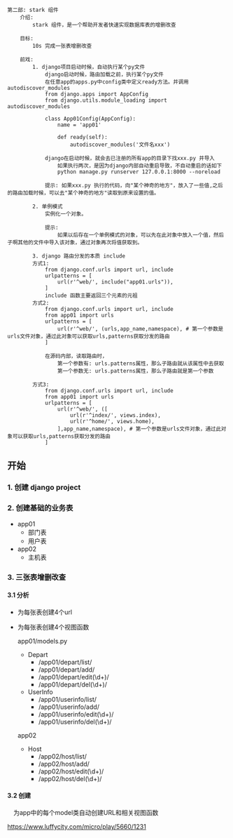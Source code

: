 ```
第二部: stark 组件
    介绍:
        stark 组件，是一个帮助开发者快速实现数据库表的增删改查

    目标:
        10s 完成一张表增删改查

    前戏:
        1. django项目启动时候，自动执行某个py文件
            django启动时候，路由加载之前，执行某个py文件
            在任意app的apps.py中config类中定义ready方法。并调用autodiscover_modules
            from django.apps import AppConfig
            from django.utils.module_loading import autodiscover_modules

            class App01Config(AppConfig):
                name = 'app01'

                def ready(self):
                    autodiscover_modules('文件名xxx')

            django在启动时候，就会去已注册的所有app的目录下找xxx.py 并导入
                如果执行两次，是因为django内部自动重启导致，不自动重启的话如下
                python manage.py runserver 127.0.0.1:8000 --noreload

            提示: 如果xxx.py 执行的代码，向"某个神奇的地方"，放入了一些值,之后的路由加载时候，可以去"某个神奇的地方"读取到原来设置的值。

        2. 单例模式
            实例化一个对象。

            提示:
                如果以后存在一个单例模式的对象，可以先在此对象中放入一个值，然后子啊其他的文件中导入该对象，通过对象再次将值获取到。

        3. django 路由分发的本质 include
        方式1:
            from django.conf.urls import url, include
            urlpatterns = [
                url(r'^web/', include("app01.urls")),
            ]
            include 函数主要返回三个元素的元祖
        方式2:
            from django.conf.urls import url, include
            from app01 import urls
            urlpatterns = [
                url(r'^web/', (urls,app_name,namespace), # 第一个参数是urls文件对象，通过此对象可以获取urls,patterns获取分发的路由
            ]

            在源码内部，读取路由时，
                第一个参数有: urls.patterns属性，那么子路由就从该属性中去获取
                第一个参数无: urls.patterns属性，那么子路由就是第一个参数

        方式3:
            from django.conf.urls import url, include
            from app01 import urls
            urlpatterns = [
                url(r'^web/', ([
                    url(r'^index/', views.index),
                    url(r'^home/', views.home),
                ],app_name,namespace), # 第一个参数是urls文件对象，通过此对象可以获取urls,patterns获取分发的路由
            ]
```

## 开始

### 1. 创建 django project



### 2. 创建基础的业务表

 - app01
    - 部门表
    - 用户表
 - app02
    - 主机表

### 3. 三张表增删改查

#### 3.1 分析

- 为每张表创建4个url

- 为每张表创建4个视图函数

  app01/models.py

  - Depart
    - /app01/depart/list/
    - /app01/depart/add/
    - /app01/depart/edit(\d+)/
    - /app01/depart/del(\d+)/
  - UserInfo
    - /app01/userinfo/list/
    - /app01/userinfo/add/
    - /app01/userinfo/edit(\d+)/
    - /app01/userinfo/del(\d+)/

  app02

  - Host
    - /app02/host/list/
    - /app02/host/add/
    - /app02/host/edit(\d+)/
    - /app02/host/del(\d+)/

#### 3.2 创建

&emsp;为app中的每个model类自动创建URL和相关视图函数

https://www.luffycity.com/micro/play/5660/1231